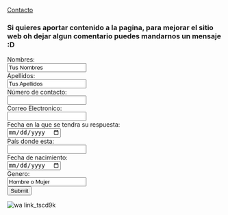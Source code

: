 [Contacto](Contacto.md)

### Si quieres aportar contenido a la pagina, para mejorar el sitio web oh dejar algun comentario puedes mandarnos un mensaje :D
<form action="https://formspree.io/f/mlezlqyy"
  
  <label for="name">Nombres:</label><br>
  <input type="text" id="lname" name="name" value= "Tus Nombres"><br>
  <label for="lname">Apellidos:</label><br>
  <input type="text" id="lname" name="lname" value= "Tus Apellidos"><br>
   <label for="name">Número de contacto:</label><br>
  <input type="text" id="lname" name="correo" value= ""><br>
   <label for="name">Correo Electronico:</label><br>
  <input type="text" id="lname" name="Fecha de respuesta" value= ""><br>
   <label for="name">Fecha en la que se tendra su respuesta:</label><br>
  <input type="date" id="lname" name="País" value= "20/03/2022"><br>
   <label for="name">País donde esta:</label><br>
  <input type="text" id="lname" name="Fecha" value= ""><br>
  <label for="name">Fecha de nacimiento:</label><br>
  <input type="date" id="lname" name="Genero" value= ""><br>
  <label for="name">Genero:</label><br>
  <input type="text" id="lname" name="lname" value= "Hombre o Mujer"><br>
  <input type="submit" value="Submit">
</form>

![wa link_tscd9k](https://user-images.githubusercontent.com/99769696/158486301-e2e3e7ee-bbc7-4562-a087-2be74772e2c6.png)


